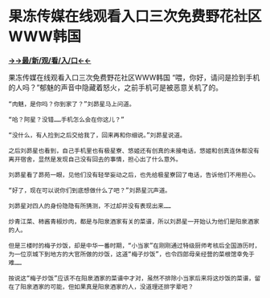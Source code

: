 # 果冻传媒在线观看入口三次免费野花社区WWW韩国

**<a href="http://www.baidu.com/link?url=7_xtFUWki7hexbSrF9U18DvNUoYAjH8P5i8sQYawypq&wd">→→最/新/观/看/入/口←←</a>**

果冻传媒在线观看入口三次免费野花社区WWW韩国
“喂，你好，请问是捡到手机的人吗？”郁魅的声音中隐藏着怒火，之前手机可是被恶意关机了的。

    “肉魅，是你吗？你到家了？”刘昴星马上问道。

    “哈？阿星？没错……手机怎么会在你这儿？”

    “没什么，有人捡到之后交给我了，回来再和你细说。”刘昴星说道。

    之后刘昴星也看到，自己手机里也有极星寮、悠姬还有创真的未接电话，悠姬和创真连休都没有离开宿舍，显然是发现自己没有回去的事情，担心出了什么意外。

    刘昴星看了昴苑一眼，见他们没有轻举妄动之后，也先给极星寮回了电话，告诉他们不用担心。

    “好了，现在可以说你们到底想做什么了吧？”刘昴星沉声道。

    刘昴星对四人的身份隐隐有所猜测，不过却并没有表现出来……

    炒青江菜、柿酱青椒炒肉，都是与阳泉酒家有关的菜谱，所以刘昴星一开始认为他们是阳泉酒家的人。

    但是三楼时的梅子炒饭，却是中华一番时期，“小当家”在刚刚通过特级厨师考核后全国游历时，为一位京城下到地方的大官所做的炒饭，这道“梅子炒饭”，也令四郎母亲经营的菜根馆幸免于难……

    按说这“梅子炒饭”应该不在阳泉酒家的菜谱中才对，虽然不排除小当家后来将这炒饭的菜谱，留在了阳泉酒家的可能，但如果真是阳泉酒家的人，没道理还排字辈吧？
